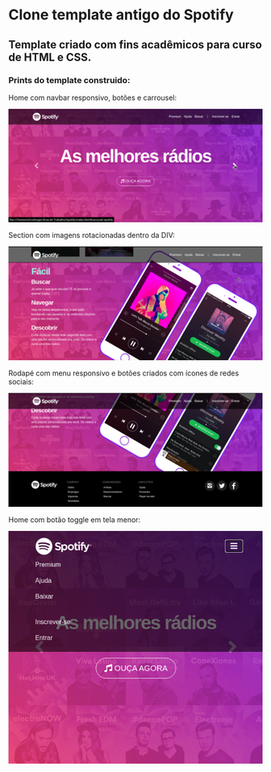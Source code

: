 # Clone template antigo do Spotify

## Template criado com fins acadêmicos para curso de HTML e CSS.

### Prints do template construido:

Home com navbar responsivo, botões e carrousel:

![Home Spotify](https://github.com/SchrodingerF7/oldspotify-clone/blob/master/prints/homespotify.png)

Section com imagens rotacionadas dentro da DIV:

![Section Spotify](https://github.com/SchrodingerF7/oldspotify-clone/blob/master/prints/rotacionadospotify.png)

Rodapé com menu responsivo e botões criados com ícones de redes sociais:

![Rodape Spotify](https://github.com/SchrodingerF7/oldspotify-clone/blob/master/prints/rodapespotify.png)

Home com botão toggle em tela menor:

![Home responsivo Spotify](https://github.com/SchrodingerF7/oldspotify-clone/blob/master/prints/spotifyresponsivo.png)





